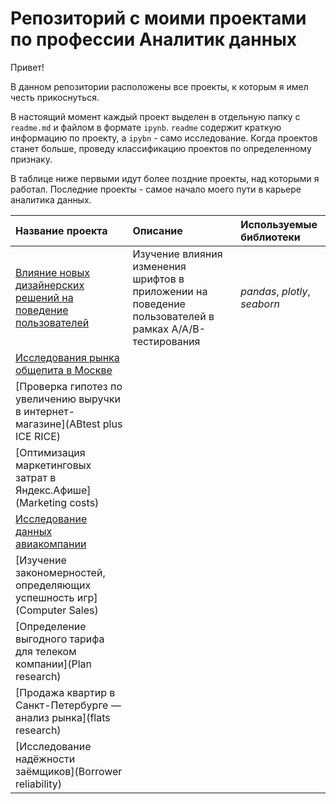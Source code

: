# Репозиторий с моими проектами по профессии Аналитик данных

Привет!

В данном репозитории расположены все проекты, к которым я имел честь прикоснуться. 

В настоящий момент каждый проект выделен в отдельную папку с `readme.md` и файлом в формате `ipynb`. `readme` содержит краткую информацию по проекту, а `ipybn` - само исследование. Когда проектов станет больше, проведу классификацию проектов по определенному признаку. 


В таблице ниже первыми идут более поздние проекты, над которыми я работал. Последние проекты - самое начало моего пути в карьере аналитика данных.


| Название проекта | Описание | Используемые библиотеки | 
| :---------------------- | :---------------------- | :---------------------- |
| [Влияние новых дизайнерских решений на поведение пользователей](aab-fonts) | Изучение влияния изменения шрифтов в приложении на поведение пользователей в рамках A/A/B-тестирования| *pandas*, *plotly*, *seaborn* |
|[ Исследования рынка общепита в Москве](Catering%20est.%20market)|     |
|[Проверка гипотез по увеличению выручки в интернет-магазине](ABtest plus ICE RICE)|     |
|[Оптимизация маркетинговых затрат в Яндекс.Афише](Marketing costs)|     |
|[Исследование данных авиакомпании](Avia-research)|     |
|[Изучение закономерностей, определяющих успешность игр](Computer Sales)|     |
|[Определение выгодного тарифа для телеком компании](Plan research)|     |
|[Продажа квартир в Санкт-Петербурге — анализ рынка](flats research)|     |
|[Исследование надёжности заёмщиков](Borrower reliability)|     |
